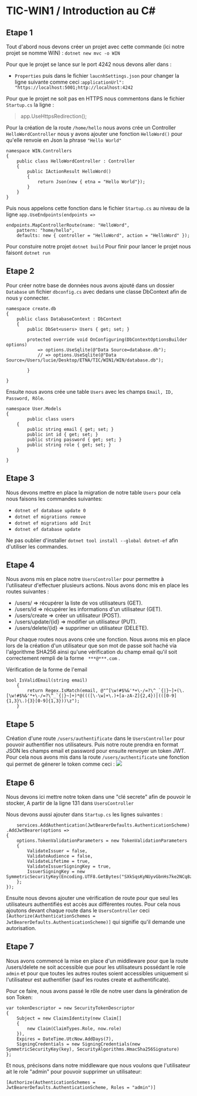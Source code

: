 # TIC-WIN1 / Introduction au C#
## Etape 1

Tout d'abord nous devons créer un projet avec cette commande (ici notre projet se nomme WIN) : `dotnet new mvc -o WIN` 

Pour que le projet se lance sur le port 4242 nous devons aller dans :
* `Properties` puis dans le fichier `laucnhSettings.json` pour changer la ligne suivante comme ceci :`applicationUrl": "https://localhost:5001;http://localhost:4242`

Pour que le projet ne soit pas en HTTPS nous commentons dans le fichier `Startup.cs` la ligne :

> app.UseHttpsRedirection(); 

Pour la création de la route `/home/hello` nous avons crée un Controller `HelloWordController` nous y avons ajouter une fonction `HelloWord()` pour qu'elle renvoie en Json la phrase `"Hello World"`
```
namespace WIN.Controllers
{
    public class HelloWordController : Controller
    {
        public IActionResult HelloWord()
        {
            return Json(new { etna = "Hello World"});
        }
    }
}
```
Puis nous appelons cette fonction dans le fichier `Startup.cs` au niveau de la ligne `app.UseEndpoints(endpoints =>`
```
endpoints.MapControllerRoute(name: "HelloWord",
    pattern: "home/hello",
    defaults: new { controller = "HelloWord", action = "HelloWord" });
```

Pour constuire notre projet `dotnet build`
Pour finir pour lancer le projet nous faisont `dotnet run`

## Etape 2 

Pour créer notre base de données nous avons ajouté dans un dossier `Database` un fichier `dbconfig.cs` avec dedans une classe DbContext afin de nous y connecter.
```
namespace create.db
{
    public class DatabaseContext : DbContext
    {
        public DbSet<users> Users { get; set; }
        
        protected override void OnConfiguring(DbContextOptionsBuilder options)
            => options.UseSqlite(@"Data Source=database.db");
            // => options.UseSqlite(@"Data Source=/Users/lucie/Desktop/ETNA/TIC/WIN1/WIN/database.db");

        }
    
}
```

Ensuite nous avons crée une table `Users` avec les champs `Email, ID, Password, Rôle`.

```
namespace User.Models
{
        public class users
    {        
        public string email { get; set; }      
        public int id { get; set; }
        public string password { get; set; }
        public string role { get; set; }
    }

}
```

## Etape 3

Nous devons mettre en place la migration de notre table `Users` pour cela nous faisons les commandes suivantes:

* `dotnet ef database update 0`
* `dotnet ef migrations remove` 
* `dotnet ef migrations add Init`
* `dotnet ef database update`

Ne pas oublier d'installer `dotnet tool install --global dotnet-ef` afin d'utiliser les commandes.

## Etape 4

Nous avons mis en place notre `UsersController` pour permettre à l'utilisateur d'effectuer plusieurs actions. Nous avons donc mis en place les routes suivantes :

* /users/ ⇒ récupérer la liste de vos utilisateurs (GET).
* /users/id ⇒ récupérer les informations d'un utilisateur (GET).
* /users/create ⇒ créer un utilisateur (POST).
* /users/update/{id} ⇒ modifier un utilisateur (PUT).
* /users/delete/{id} ⇒ supprimer un utilisateur (DELETE).

Pour chaque routes nous avons crée une fonction.
Nous avons mis en place lors de la création d'un utilisateur que son mot de passe soit haché via l'algorithme SHA256 ainsi qu'une vérification du champ email qu'il soit correctement rempli de la forme ` ***@***.com` . 

Vérification de la forme de l'email 
```
bool IsValidEmail(string email)
    {
        return Regex.IsMatch(email, @"^[\w!#$%&'*+\-/=?\^_`{|}~]+(\.[\w!#$%&'*+\-/=?\^_`{|}~]+)*@((([\-\w]+\.)+[a-zA-Z]{2,4})|(([0-9]{1,3}\.){3}[0-9]{1,3}))\z");
    }
```

## Etape 5

Création d'une route `/users/authentificate` dans le `UsersController` pour pouvoir authentifier nos utilisateurs. Puis notre route prendra en format JSON les champs email et password pour ensuite renvoyer un token JWT.
Pour cela nous avons mis dans la route `/users/authentificate` une fonction qui permet de génerer le token comme ceci :
![](https://i.imgur.com/9XQXeix.png)

## Etape 6

Nous devons ici mettre notre token dans une "clé secrete" afin de pouvoir le stocker, A partir de la ligne 131 dans `UsersController`

            
Nous devons aussi ajouter dans `Startup.cs` les lignes suivantes :

        services.AddAuthentication(JwtBearerDefaults.AuthenticationScheme)
    .AddJwtBearer(options =>
    {
        options.TokenValidationParameters = new TokenValidationParameters
        {
            ValidateIssuer = false,
            ValidateAudience = false,
            ValidateLifetime = true,
            ValidateIssuerSigningKey = true,
            IssuerSigningKey = new SymmetricSecurityKey(Encoding.UTF8.GetBytes("SXkSqsKyNUyvGbnHs7ke2NCq8zQzNLW7mPmHbnZZ"))
        };
    });

Ensuite nous devons ajouter une vérification de route pour que seul les utilisateurs authentifiés est accès aux différentes routes. Pour cela nous ajoutons devant chaque route dans le `UsersController` ceci `[Authorize(AuthenticationSchemes = JwtBearerDefaults.AuthenticationScheme)]` qui signifie qu'il demande une autorisation.


## Etape 7

Nous avons commencé la mise en place d'un middleware pour que la route /users/delete ne soit accessible que pour les utilisateurs possédant le role `admin` et pour que toutes les autres routes soient accessibles uniquement si l'utilisateur est authentifier (sauf les routes create et authentificate).

Pour ce faire, nous avons passé le rôle de notre user dans la génération de son Token:

```
var tokenDescriptor = new SecurityTokenDescriptor
{
    Subject = new ClaimsIdentity(new Claim[]
    {
        new Claim(ClaimTypes.Role, now.role)
    }),
    Expires = DateTime.UtcNow.AddDays(7),
    SigningCredentials = new SigningCredentials(new SymmetricSecurityKey(key), SecurityAlgorithms.HmacSha256Signature)
};
```
Et nous, précisons dans notre middleware que nous voulons que l'utilisateur ait le role "admin" pour pouvoir supprimer un utilisateur:

`[Authorize(AuthenticationSchemes = JwtBearerDefaults.AuthenticationScheme, Roles = "admin")]`

